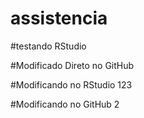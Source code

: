 # assistencia

#testando RStudio

#Modificado Direto no GitHub

#Modificando no RStudio 123

#Modificando no GitHub 2

